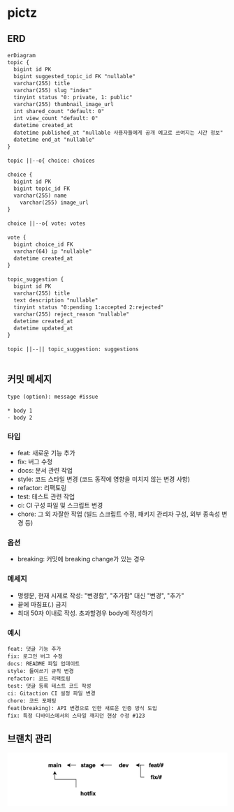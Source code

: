 # pictz

## ERD

```mermaid
erDiagram
topic {
  bigint id PK
  bigint suggested_topic_id FK "nullable"
  varchar(255) title
  varchar(255) slug "index"
  tinyint status "0: private, 1: public"
  varchar(255) thumbnail_image_url
  int shared_count "default: 0"
  int view_count "default: 0"
  datetime created_at
  datetime published_at "nullable 사용자들에게 공개 예고로 쓰여지는 시간 정보"
  datetime end_at "nullable"
}

topic ||--o{ choice: choices

choice {
  bigint id PK
  bigint topic_id FK
  varchar(255) name
    varchar(255) image_url
}

choice ||--o{ vote: votes

vote {
  bigint choice_id FK
  varchar(64) ip "nullable"
  datetime created_at
}

topic_suggestion {
  bigint id PK
  varchar(255) title
  text description "nullable"
  tinyint status "0:pending 1:accepted 2:rejected"
  varchar(255) reject_reason "nullable"
  datetime created_at
  datetime updated_at
}

topic ||--|| topic_suggestion: suggestions


```

## 커밋 메세지

```
type (option): message #issue

* body 1
- body 2
```

### 타입

- feat: 새로운 기능 추가
- fix: 버그 수정
- docs: 문서 관련 작업
- style: 코드 스타일 변경 (코드 동작에 영향을 미치지 않는 변경 사항)
- refactor: 리팩토링
- test: 테스트 관련 작업
- ci: CI 구성 파일 및 스크립트 변경
- chore: 그 외 자잘한 작업 (빌드 스크립트 수정, 패키지 관리자 구성, 외부 종속성 변경 등)

### 옵션

- breaking: 커밋에 breaking change가 있는 경우

### 메세지

- 명령문, 현재 시제로 작성: "변경함", "추가함" 대신 "변경", "추가"
- 끝에 마침표(.) 금지
- 최대 50자 이내로 작성. 초과할경우 body에 작성하기

### 예시

```
feat: 댓글 기능 추가
fix: 로그인 버그 수정
docs: README 파일 업데이트
style: 들여쓰기 규칙 변경
refactor: 코드 리팩토링
test: 댓글 등록 테스트 코드 작성
ci: Gitaction CI 설정 파일 변경
chore: 코드 포매팅
feat(breaking): API 변경으로 인한 새로운 인증 방식 도입
fix: 특정 디바이스에서의 스타일 깨지던 현상 수정 #123
```

## 브랜치 관리

<div align="center">
  <img width="823" alt="branch" src="https://raw.githubusercontent.com/als904204/pictz/main/img/branch.png">
</div>